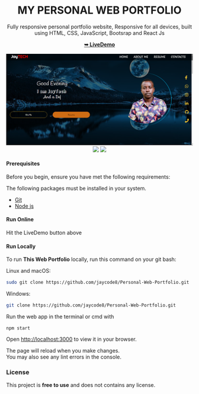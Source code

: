 <div align="center">
 <h1>MY PERSONAL WEB PORTFOLIO</h1>
 <p>Fully responsive personal portfolio website,
Responsive for all devices, built using HTML, CSS, JavaScript, Bootsrap and React Js</p>
<a href="http://jamesmumo.ml/"><strong>➥ LiveDemo</strong></a>

 </div>

<!-- www.jamesmumo.ml -->
<br/>

 <img src="https://raw.githubusercontent.com/jaycode8/Personal-Web-Portfolio/main/src/Components/About/Projects/img/jaymoh.png" />

<div align="center">
   <img src="https://img.badgesize.io/https://github.com/jaycode8/Personal-Web-Portfolio.git" style="plastic"  />
   <img src="https://img.shields.io/github/stars/jaycode8/Personal-Web-Portfolio?style=social" />
</div>

#### Prerequisites 
  
 Before you begin, ensure you have met the following requirements: 
 <p>The following packages must be installed in your system.</p>
 
 * [Git](https://git-scm.com/downloads "Download Git")
 * [Node js](https://nodejs.org/en/download/)
 
 #### Run Online
 Hit the LiveDemo button above
  
 #### Run Locally 
  
 To run **This Web Portfolio** locally, run this command on your git bash: 
  
 Linux and macOS: 
  
 ```bash 
 sudo git clone https://github.com/jaycode8/Personal-Web-Portfolio.git
 ``` 
  
 Windows: 
  
 ```bash 
 git clone https://github.com/jaycode8/Personal-Web-Portfolio.git
 ```
 
 Run the web app in the terminal or cmd with
 ```
 npm start
 ```


Open [http://localhost:3000](http://localhost:3000) to view it in your browser.

The page will reload when you make changes.\
You may also see any lint errors in the console.

### License 
  
 This project is **free to use** and does not contains any license.


